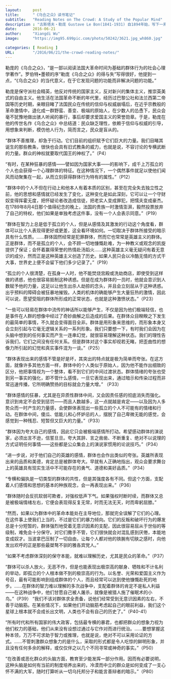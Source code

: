 ```yaml
---
layout:     post
title:      "《乌合之众》读书笔记"
subtitle:   "Reading Notes on The Crowd: A Study of the Popular Mind"
description : "古斯塔夫・勒庞 Gustave Le Bon(1841-1931) 自1894年始，写下一系列社会心理学著作，以本书最为著名；在社会心理学领域已有的著作中，最有影响的，也是这本并不很厚的《乌合之众》。古斯塔夫・勒庞在他在书中极为精致地描述了集体心态，对人们理解集体行为的作用以及对社会心理学的思考发挥了巨大影响。"
date:       2016-06-21
author:     "Xiangdi Wu"
image:      "https://img95.699pic.com/photo/50242/3621.jpg_wh860.jpg"

categories: [ Reading ]
URL:        "/2016/06/21/the-crowd-reading-notes/"
---
```


勒庞的《乌合之众》，“是一部以阅读法国大革命时间为基础的群体行为的社会心理学著作”。罗伯特•墨顿的序“勒庞《乌合之众》的得与失”写得很好，他提到一点，“《乌合之众》的当代意义，在于它发现问题的功能而非解决问题的功能。”

勒庞是保守派社会精英，他反对传统的国家主义，反对新兴的集体主义，推崇英美式的自由主义。他生活在法国革命不断的年代里，经历过巴黎公社和法兰西第二帝国等历史时期，亲眼目睹了法国民众在传统的信仰与权威崩塌后，在近乎宗教般的革命激情中，退化成一群野蛮、善变、极端的原始人，在少数人的怂恿下，民众会毫不犹豫地做出骇人听闻的暴行，事后却要求爱国主义的荣誉勋章。于是，勒庞在他的传世名作《乌合之众》中总结道：民众缺乏理性，依赖于信仰与权威的引导，用想象来判断，模仿他人行为，简而言之，民众是盲从的。

“群体不善推理，却急于行动。它们目前的组织赋予它们巨大的力量。我们目睹其诞生的那些教条，很快也会具有旧式教条的威力，也就是说，不容讨论的专横武断的力量。群众的神权就要取代国王的神权了。”（P4）

“有时，在某种狂暴的感情——譬如因为国家大事——的影响下，成千上万孤立的个人也会获得一个心理群体的特征。在这种情况下，一个偶然事件就足以使他们闻风而动聚集在一起，从而立刻获得群体行为特有的属性。”（P12）

“群体中的个人不但在行动上和他本人有着本质的区别，甚至在完全失去独立性之前，他的思想和感情就已经发生了变化，这种变化是如此深刻，它可以让一个守财奴变得挥霍无度，把怀疑论者改造成信徒，把老实人变成罪犯，把懦夫变成豪杰。在1789年8月4日那个值得纪念的晚上，法国的贵族一时激情澎湃，毅然投票放弃了自己的特权，他们如果是单独考虑这件事，没有一个人会表示同意。”（P19）

“群体在智力上总是低于孤立的个人，但是从感情及其激发的行动这个角度看，群体可以比个人表现得更好或更差，这全看环境如何。一切取决于群体所接受的暗示具有什么性质。……群体固然经常是犯罪群体，然而它也常常是英雄主义的群体。正是群体，而不是孤立的个人，会不顾一切地慷慨赴难，为一种教义或观念的凯旋提供了保证；会怀着赢得荣誉的热情赴汤蹈火……这种英雄主义毫无疑问有着无意识的成分，然而正是这种英雄主义创造了历史。如果人民只会以冷酷无情的方式干大事，世界史上便不会留下他们多少记录了。”（P19）

“孤立的个人很清楚，在孤身一人时，他不能焚烧宫殿或洗劫商店，即使受到这样做的诱惑，他也很容易抵制这种诱惑。但是在成为群体的一员时，他就会意识到人数赋予他的力量，这足以让他生出杀人劫掠的念头，并且会立刻屈从于这种诱惑。出乎预料的障碍会被狂暴地摧毁。人类的机体的确能够产生大量狂热的激情，因此可以说，愿望受阻的群体所形成的正常状态，也就是这种激愤状态。”（P23）

“一些可以轻易在群体中流传的神话所以能够产生，不仅是因为他们极端轻信，也是事件在人群的想像中经过了奇妙曲解之后造成的后果。在群体众目睽睽之下发生的最简单的事情，不久就会变得面目全非。群体是用形象来思维的，而形象本身又会立刻引起与它毫无逻辑关系的一系列形象。我们只要想一下，有时我们会因为在头脑中想到的任何事实而产生一连串幻觉，就很容易理解这种状态。我们的理性告诉我们，它们之间没有任何关系。但是群体对这个事实却视若无睹，把歪曲性的想像力所引起的幻觉和真实事件混为一谈。”（P25）

“群体表现出来的感情不管是好是坏，其突出的特点就是极为简单而夸张。在这方面，就像许多其他方面一样，群体中的个人类似于原始人，因为他不能作出细致的区分，他把事情视为一个整体，看不到它们的中间过渡状态。群体情绪的夸张也受到另一事实的强化，即不管什么感情，一旦它表现出来，通过暗示和传染过程而非常迅速传播，它所明确赞扬的目标就会力量大增。” （P33）

“群体感情的狂暴，尤其是在异质性群体中间，又会因责任感的彻底消失而强化。意识到肯定不会受到惩罚——而且人数越多，这一点就越是肯定——以及因为人多势众而一时产生的力量感，会使群体表现出一些孤立的个人不可能有的情绪和行动。在群体中间，傻瓜、低能儿和心怀妒忌的人，摆脱了自己卑微无能的感觉，会感觉到一种残忍、短暂但又巨大的力量。”（P33）

“群体因为夸大自己的感情，因此它只会被极端感情所打动。希望感动群体的演说家，必须出言不逊，信誓旦旦。夸大其辞、言之凿凿、不断重复、绝对不以说理的方式证明任何事情——这些都是公众集会上的演说家惯用的论说技巧。”（P34）

“进一步说，对于他们自己的英雄的感情，群体也会作出类似的夸张。英雄所表现出来的品质和美德，肯定总是被群体夸大。早就有人正确地指出，观众会要求舞台上的英雄具有现实生活中不可能存在的勇气、道德和美好品质。”（P34）

“专横和偏执是一切类型的群体的共性，但是其强度各有不同。但这个方面，支配着人们感情和思想的基本的种族观念，会一再表现出来。”（P36）

“群体随时会反抗软弱可欺者，对强权低声下气。如果强权时断时续，而群体又总是被极端情绪左右，它便会表现得反复无常，时而无法无天，时而卑躬屈膝。”

“然而，如果以为群体中的革命本能处在主导地位，那就完全误解了它们的心理。在这件事上使我们上当的，不过是它们的暴力倾向。它们的反叛和破坏行为的爆发总是十分短暂的，群体强烈地受着无意识因素的支配，因此很容易屈从于世俗的等级制，难免会十分保守。对它们撒手不管，它们很快就会对混乱感到厌倦，本能地变成奴才。当波拿巴压制了一切自由，让每个人都对他的铁腕有切肤之感时，向他发出欢呼的正是那些最桀骜不驯的雅各宾党人。”

“如果不考虑群体深刻的保守本能，就难以理解历史，尤其是民众的革命。”（P37）

“群体可以杀人放火，无恶不作，但是也能表现出极崇高的献身、牺牲和不计名利的举动，即孤立的个人根本做不到的极崇高的行为。以名誉、光荣和爱国主义作为号召，最有可能影响到组成群体的个人，而且经常可以达到使他慷慨赴死的地步。……在群体的智力难以理解的多次战争中，支配着群体的肯定不是私人利益——在这种战争中，他们甘愿自己被人屠杀，就像是被猎人施了催眠术的小鸟。”（P39）
“我们不该对群体求全责备，说他们经常受到无意识因素的左右，不善于动脑筋。在某些情况下，如果他们开动脑筋考虑起自己的眼前利益，我们这个星球上根本就不会成长出文明，人类也不会有自己的历史了。”（P40-41）

“所有时代和所有国家的伟大政客，包括最专横的暴君，也都把群众的想象力视为他们权力的基础，他们从来没有设想过通过与它作对而进行统治。……要想掌握这种本领，万万不可求助于智力或推理，也就是说，绝对不可以采用论证的方式。……不管刺激群众想象力的是什么，采取的形式都是令人吃惊的鲜明形象，并且没有任何多余的解释，或仅仅伴之以几个不同寻常或神奇的事实。”（P50）

“在改善或恶化群众的头脑方面，教育至少能发挥一部分作用。因而有必要说明，这种头脑是如何有当前的制度培养出来的，冷漠而中立的群众是如何变成了一支心怀不满的大军，随时打算听从一切乌托邦分子和能言善辩者的暗示。”（P80）

